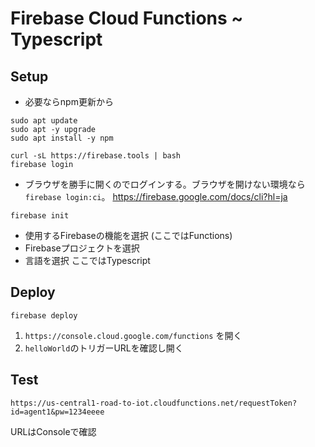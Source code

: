 Firebase Cloud Functions ~ Typescript
====

Setup
----

*   必要ならnpm更新から 
```
sudo apt update
sudo apt -y upgrade
sudo apt install -y npm   
```


```
curl -sL https://firebase.tools | bash
firebase login
```
* ブラウザを勝手に開くのでログインする。ブラウザを開けない環境なら `firebase login:ci`。
  https://firebase.google.com/docs/cli?hl=ja

```
firebase init
```

* 使用するFirebaseの機能を選択 (ここではFunctions)
* Firebaseプロジェクトを選択
* 言語を選択 ここではTypescript

Deploy
----
```
firebase deploy
```

1. `https://console.cloud.google.com/functions` を開く
2. `helloWorld`のトリガーURLを確認し開く



Test
----
```
https://us-central1-road-to-iot.cloudfunctions.net/requestToken?id=agent1&pw=1234eeee
```
URLはConsoleで確認

